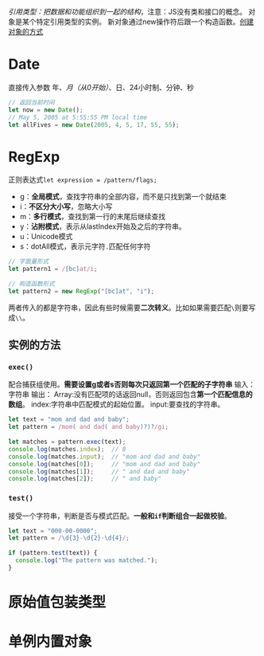 *引用类型：把数据和功能组织到一起的结构*，注意：JS没有类和接口的概念。
对象是某个特定引用类型的实例。
新对象通过new操作符后跟一个构造函数。[创建对象的方式](obsidian://open?vault=my_ob&file=%E5%89%8D%E7%AB%AF%2Fjavascript%2F%E5%88%9B%E5%BB%BA%E5%AF%B9%E8%B1%A1%E7%9A%84%E6%96%B9%E5%BC%8F)
# Date
直接传入参数 年、*月（从0开始）*、日、24小时制、分钟、秒
```js
// 返回当前时间
let now = new Date();
// May 5, 2005 at 5:55:55 PM local time
let allFives = new Date(2005, 4, 5, 17, 55, 55);
```
# RegExp
正则表达式`let expression = /pattern/flags;`
- g：**全局模式**，查找字符串的全部内容，而不是只找到第一个就结束
- i：**不区分大小写**，忽略大小写
- m：**多行模式**，查找到第一行的末尾后继续查找
- y：**沾附模式**，表示从lastIndex开始及之后的字符串。
- u：Unicode模式
- s：dotAll模式，表示元字符`.`匹配任何字符

```js
// 字面量形式
let pattern1 = /[bc]at/i;
         
// 构造函数形式
let pattern2 = new RegExp("[bc]at", "i");
```
两者传入的都是字符串，因此有些时候需要**二次转义**。比如如果需要匹配`\`则要写成`\\`。
## 实例的方法
### `exec()`
配合捕获组使用。**需要设置g或者s否则每次只返回第一个匹配的子字符串**
输入：字符串
输出：
Array:没有匹配项的话返回null，否则返回包含**第一个匹配信息的数组**。
index:字符串中匹配模式的起始位置。
input:要查找的字符串。
```js
let text = "mom and dad and baby";
let pattern = /mom( and dad( and baby)?)?/gi;
         
let matches = pattern.exec(text);
console.log(matches.index);  // 0
console.log(matches.input);  // "mom and dad and baby"
console.log(matches[0]);     // "mom and dad and baby"
console.log(matches[1]);     // " and dad and baby"
console.log(matches[2]);     // " and baby"
```
### `test()`
接受一个字符串，判断是否与模式匹配。**一般和`if`判断组合一起做校验**。
```js
let text = "000-00-0000";    
let pattern = /\d{3}-\d{2}-\d{4}/;
         
if (pattern.test(text)) {
  console.log("The pattern was matched.");
}
```
# 原始值包装类型
# 单例内置对象